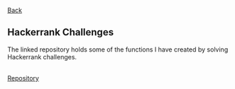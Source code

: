[Back](/index.md)

## Hackerrank Challenges

The linked repository holds some of the functions I have created by solving Hackerrank challenges.<br><br>

[Repository](https://github.com/markuswehr/Hackerrank_Practice)

